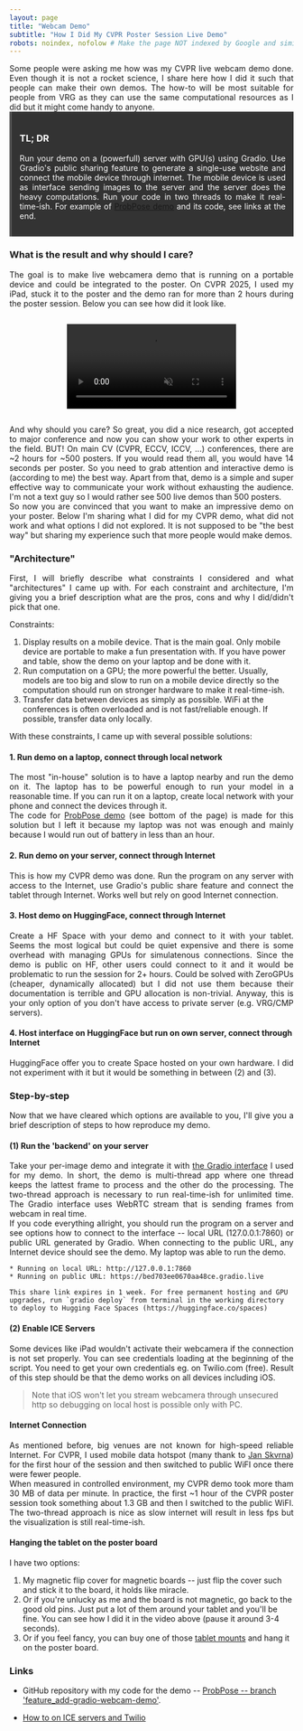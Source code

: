 ```yaml
---
layout: page
title: "Webcam Demo"
subtitle: "How I Did My CVPR Poster Session Live Demo"
robots: noindex, nofolow # Make the page NOT indexed by Google and similar
---
```



<div style="text-align: justify;">
Some people were asking me how was my CVPR live webcam demo done.
Even though it is not a rocket science, I share here how I did it such that people can make their own demos.
The how-to will be most suitable for people from VRG as they can use the same computational resources as I did but it might come handy to anyone.
</div>

<div style="background-color:#333333; color:#ffffff; padding:1em; border-left:4px solid #555; margin-bottom:1.5em;">
  <h3>TL; DR</h3>
  <p style="margin-top:0.5em;text-align: justify;">
    Run your demo on a (powerfull) server with GPU(s) using Gradio.
    Use Gradio's public sharing feature to generate a single-use website and connect the mobile device through internet.
    The mobile device is used as interface sending images to the server and the server does the heavy computations.
    Run your code in two threads to make it real-time-ish.
    For example of <a href="https://MiraPurkrabek.github.io/ProbPose">ProbPose demo</a> and its code, see links at the end.
  </p>
</div>


### What is the result and why should I care?

<div style="text-align: justify;">
The goal is to make live webcamera demo that is running on a portable device and could be integrated to the poster.
On CVPR 2025, I used my iPad, stuck it to the poster and the demo ran for more than 2 hours during the poster session.
Below you can see how did it look like.
</div>

<div style="text-align:center; margin:2em 0;">
  <video controls autoplay loop muted style="max-width:100%; height:auto;">
    <source src="/assets/videos/webcam_demo.mp4" type="video/mp4">
    Your browser doesn’t support HTML5 video.
  </video>
</div>


<div style="text-align: justify;">
And why should you care?
So great, you did a nice research, got accepted to major conference and now you can show your work to other experts in the field.
BUT!
On main CV (CVPR, ECCV, ICCV, ...) conferences, there are ~2 hours for ~500 posters.
If you would read them all, you would have 14 seconds per poster.
So you need to grab attention and interactive demo is (according to me) the best way.
Apart from that, demo is a simple and super effective way to communicate your work without exhausting the audience.
I'm not a text guy so I would rather see 500 live demos than 500 posters.
</div>

<div style="text-align: justify;">
So now you are convinced that you want to make an impressive demo on your poster.
Below I'm sharing what I did for my CVPR demo, what did not work and what options I did not explored.
It is not supposed to be "the best way" but sharing my experience such that more people would make demos. 
</div>


### "Architecture"

<div style="text-align: justify;">
First, I will briefly describe what constraints I considered and what "architectures" I came up with.
For each constraint and architecture, I'm giving you a brief description what are the pros, cons and why I did/didn't pick that one.
</div>


Constraints:
1. Display results on a mobile device. That is the main goal. Only mobile device are portable to make a fun presentation with. If you have power and table, show the demo on your laptop and be done with it.
2. Run computation on a GPU; the more powerful the better. Usually, models are too big and slow to run on a mobile device directly so the computation should run on stronger hardware to make it real-time-ish.
3. Transfer data between devices as simply as possible. WiFi at the conferences is often overloaded and is not fast/reliable enough. If possible, transfer data only locally.

<div style="text-align: justify;">
With these constraints, I came up with several possible solutions:
</div>

#### 1. Run demo on a laptop, connect through local network

<div style="text-align: justify;">
The most "in-house" solution is to have a laptop nearby and run the demo on it.
The laptop has to be powerful enough to run your model in a reasonable time.
If you can run it on a laptop, create local network with your phone and connect the devices through it.
</div>

<div style="text-align: justify;">
The code for <a href="https://MiraPurkrabek.github.io/ProbPose">ProbPose demo</a> (see bottom of the page) is made for this solution but I left it because my laptop was not was enough and mainly because I would run out of battery in less than an hour.
</div>

#### 2. Run demo on your server, connect through Internet

<div style="text-align: justify;">
This is how my CVPR demo was done.
Run the program on any server with access to the Internet, use Gradio's public share feature and connect the tablet through Internet.
Works well but rely on good Internet connection. 
</div>

#### 3. Host demo on HuggingFace, connect through Internet

<div style="text-align: justify;">
Create a HF Space with your demo and connect to it with your tablet.
Seems the most logical but could be quiet expensive and there is some overhead with managing GPUs for simulatenous connections.
Since the demo is public on HF, other users could connect to it and it would be problematic to run the session for 2+ hours.
Could be solved with ZeroGPUs (cheaper, dynamically allocated) but I did not use them because their documentation is terrible and GPU allocation is non-trivial.
Anyway, this is your only option of you don't have access to private server (e.g. VRG/CMP servers).
</div>

#### 4. Host interface on HuggingFace but run on own server, connect through Internet

<div style="text-align: justify;">
HuggingFace offer you to create Space hosted on your own hardware.
I did not experiment with it but it would be something in between (2) and (3).
</div>


### Step-by-step

<div style="text-align: justify;">
Now that we have cleared which options are available to you, I'll give you a brief description of steps to how reproduce my demo.
</div>

#### (1) Run the 'backend' on your server

<div style="text-align: justify;">
Take your per-image demo and integrate it with <a href="https://github.com/MiraPurkrabek/ProbPose_code/blob/2ac83566b2bcd579c1c4e86198156b6e991b3d72/webcam_remote_demo.py">the Gradio interface</a> I used for my demo.
In short, the demo is multi-thread app where one thread keeps the lattest frame to process and the other do the processing.
The two-thread approach is necessary to run real-time-ish for unlimited time.
The Gradio interface uses WebRTC stream that is sending frames from webcam in real time.</div>

<div style="text-align: justify;">
If you code everything allright, you should run the program on a server and see options how to connect to the interface -- local URL (127.0.0.1:7860) or public URL generated by Gradio. When connecting to the public URL, any Internet device should see the demo. 
My laptop was able to run the demo.
</div>

```
* Running on local URL: http://127.0.0.1:7860
* Running on public URL: https://bed703ee0670aa48ce.gradio.live

This share link expires in 1 week. For free permanent hosting and GPU upgrades, run `gradio deploy` from terminal in the working directory to deploy to Hugging Face Spaces (https://huggingface.co/spaces)
```

<!-- <div style="text-align:center; margin:2em 0;">
    <img src="/assets/img/webcam_demo_launch.png" alt="Webcam Demo Launch" style="max-width:100%; height:auto;">
</div> -->

#### (2) Enable ICE Servers

<div style="text-align: justify;">
Some devices like iPad wouldn't activate their webcamera if the connection is not set properly.
You can see credentials loading at the beginning of the script.
You need to get your own credentials eg. on Twilio.com (free).
Result of this step should be that the demo works on all devices including iOS.
</div>

> Note that iOS won't let you stream webcamera through unsecured http so debugging on local host is possible only with PC.

#### Internet Connection

<div style="text-align: justify;">
As mentioned before, big venues are not known for high-speed reliable Internet.
For CVPR, I used mobile data hotspot (many thank to <a href="https://jskvrna.github.io">Jan Skvrna</a>) for the first hour of the session and then switched to public WiFI once there were fewer people.
</div>

<div style="text-align: justify;">
When measured in controlled environment, my CVPR demo took more tham 30 MB of data per minute.
In practice, the first ~1 hour of the CVPR poster session took something about 1.3 GB and then I switched to the public WiFI.
The two-thread approach is nice as slow internet will result in less fps but the visualization is still real-time-ish. 
</div>


#### Hanging the tablet on the poster board

I have two options:
1. My magnetic flip cover for magnetic boards -- just flip the cover such and stick it to the board, it holds like miracle.
2. Or if you're unlucky as me and the board is not magnetic, go back to the good old pins. Just put a lot of them around your tablet and you'll be fine. You can see how I did it in the video above (pause it around 3-4 seconds).
3. Or if you feel fancy, you can buy one of those [tablet mounts](https://www.amazon.com/Tablet-Mounts/b?ie=UTF8&node=11548967011) and hang it on the poster board.


### Links

- GitHub repository with my code for the demo -- [ProbPose -- branch 'feature_add-gradio-webcam-demo'](https://github.com/MiraPurkrabek/ProbPose_code/tree/feature_add-gradio-webcam-demo).

- [How to on ICE servers and Twilio](https://www.twilio.com/docs/stun-turn)
